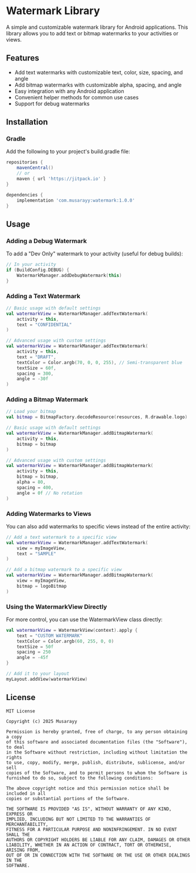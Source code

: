 # Watermark Library

A simple and customizable watermark library for Android applications. This library allows you to add text or bitmap watermarks to your activities or views.

## Features

- Add text watermarks with customizable text, color, size, spacing, and angle
- Add bitmap watermarks with customizable alpha, spacing, and angle
- Easy integration with any Android application
- Convenient helper methods for common use cases
- Support for debug watermarks

## Installation

### Gradle

Add the following to your project's build.gradle file:

```gradle
repositories {
    mavenCentral()
    // or
    maven { url 'https://jitpack.io' }
}

dependencies {
    implementation 'com.musarayy:watermark:1.0.0'
}
```

## Usage

### Adding a Debug Watermark

To add a "Dev Only" watermark to your activity (useful for debug builds):

```kotlin
// In your activity
if (BuildConfig.DEBUG) {
    WatermarkManager.addDebugWatermark(this)
}
```

### Adding a Text Watermark

```kotlin
// Basic usage with default settings
val watermarkView = WatermarkManager.addTextWatermark(
    activity = this,
    text = "CONFIDENTIAL"
)

// Advanced usage with custom settings
val watermarkView = WatermarkManager.addTextWatermark(
    activity = this,
    text = "DRAFT",
    textColor = Color.argb(70, 0, 0, 255), // Semi-transparent blue
    textSize = 60f,
    spacing = 300,
    angle = -30f
)
```

### Adding a Bitmap Watermark

```kotlin
// Load your bitmap
val bitmap = BitmapFactory.decodeResource(resources, R.drawable.logo)

// Basic usage with default settings
val watermarkView = WatermarkManager.addBitmapWatermark(
    activity = this,
    bitmap = bitmap
)

// Advanced usage with custom settings
val watermarkView = WatermarkManager.addBitmapWatermark(
    activity = this,
    bitmap = bitmap,
    alpha = 80,
    spacing = 400,
    angle = 0f // No rotation
)
```

### Adding Watermarks to Views

You can also add watermarks to specific views instead of the entire activity:

```kotlin
// Add a text watermark to a specific view
val watermarkView = WatermarkManager.addTextWatermark(
    view = myImageView,
    text = "SAMPLE"
)

// Add a bitmap watermark to a specific view
val watermarkView = WatermarkManager.addBitmapWatermark(
    view = myImageView,
    bitmap = logoBitmap
)
```

### Using the WatermarkView Directly

For more control, you can use the WatermarkView class directly:

```kotlin
val watermarkView = WatermarkView(context).apply {
    text = "CUSTOM WATERMARK"
    textColor = Color.argb(60, 255, 0, 0)
    textSize = 50f
    spacing = 250
    angle = -45f
}

// Add it to your layout
myLayout.addView(watermarkView)
```

## License

```
MIT License

Copyright (c) 2025 Musarayy

Permission is hereby granted, free of charge, to any person obtaining a copy
of this software and associated documentation files (the "Software"), to deal
in the Software without restriction, including without limitation the rights
to use, copy, modify, merge, publish, distribute, sublicense, and/or sell
copies of the Software, and to permit persons to whom the Software is
furnished to do so, subject to the following conditions:

The above copyright notice and this permission notice shall be included in all
copies or substantial portions of the Software.

THE SOFTWARE IS PROVIDED "AS IS", WITHOUT WARRANTY OF ANY KIND, EXPRESS OR
IMPLIED, INCLUDING BUT NOT LIMITED TO THE WARRANTIES OF MERCHANTABILITY,
FITNESS FOR A PARTICULAR PURPOSE AND NONINFRINGEMENT. IN NO EVENT SHALL THE
AUTHORS OR COPYRIGHT HOLDERS BE LIABLE FOR ANY CLAIM, DAMAGES OR OTHER
LIABILITY, WHETHER IN AN ACTION OF CONTRACT, TORT OR OTHERWISE, ARISING FROM,
OUT OF OR IN CONNECTION WITH THE SOFTWARE OR THE USE OR OTHER DEALINGS IN THE
SOFTWARE.
```
